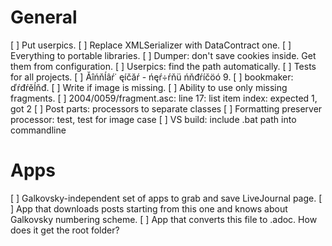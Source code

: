 # General
[ ] Put userpics.
[ ] Replace XMLSerializer with DataContract one.
[ ] Everything to portable libraries.
[ ] Dumper: don't save cookies inside. Get them from configuration.
[ ] Userpics: find the path automatically.
[ ] Tests for all projects.
[ ] Ăîńňĺâŕ˙ ęíčăŕ - ńęŕ÷ŕňü ńňđŕíčöó 9.
[ ] bookmaker: ďŕđŕěĺňđ.
[ ] Write if image is missing.
[ ] Ability to use only missing fragments.
[ ] 2004/0059/fragment.asc: line 17: list item index: expected 1, got 2
[ ] Post parts: processors to separate classes
[ ] Formatting preserver processor: test, test for image case
[ ] VS build: include .bat path into commandline

# Apps
[ ] Galkovsky-independent set of apps to grab and save LiveJournal page.
[ ] App that downloads posts starting from this one and knows about Galkovsky numbering scheme.
[ ] App that converts this file to .adoc. How does it get the root folder?
